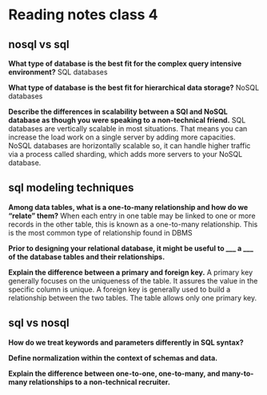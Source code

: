 # Reading notes class 4

## nosql vs sql

**What type of database is the best fit for the complex query intensive environment?**
SQL databases

**What type of database is the best fit for hierarchical data storage?**
NoSQL databases

**Describe the differences in scalability between a SQl and NoSQL database as though you were speaking to a non-technical friend.**
SQL databases are vertically scalable in most situations. That means you can increase the load work on a single server by adding more capacities. NoSQL databases are horizontally scalable so, it can handle higher traffic via a process called sharding, which adds more servers to your NoSQL database.

## sql modeling techniques

**Among data tables, what is a one-to-many relationship and how do we “relate” them?**
When each entry in one table may be linked to one or more records in the other table, this is known as a one-to-many relationship. This is the most common type of relationship found in DBMS

**Prior to designing your relational database, it might be useful to ___ a ___ of the database tables and their relationships.**

**Explain the difference between a primary and foreign key.**
A primary key generally focuses on the uniqueness of the table. It assures the value in the specific column is unique. A foreign key is generally used to build a relationship between the two tables. The table allows only one primary key.

## sql vs nosql

**How do we treat keywords and parameters differently in SQL syntax?**

**Define normalization within the context of schemas and data.**

**Explain the difference between one-to-one, one-to-many, and many-to-many relationships to a non-technical recruiter.**
